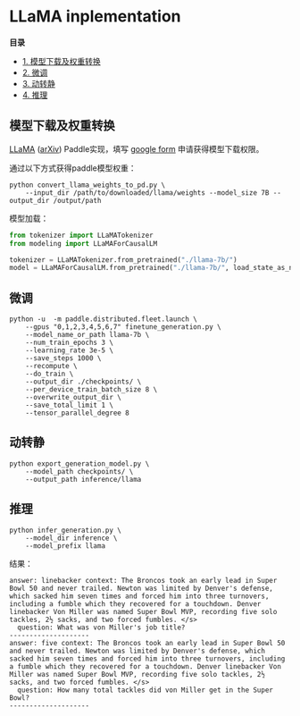 # LLaMA inplementation

**目录**
- [1. 模型下载及权重转换](#1)
- [2. 微调](#2)
- [3. 动转静](#3)
- [4. 推理](#4)

<a name="1"></a>

## 模型下载及权重转换

[LLaMA](https://ai.facebook.com/blog/large-language-model-llama-meta-ai/) ([arXiv](https://arxiv.org/abs/2302.13971v1)) Paddle实现，填写 [google form](https://forms.gle/jk851eBVbX1m5TAv5) 申请获得模型下载权限。

通过以下方式获得paddle模型权重：

```shell
python convert_llama_weights_to_pd.py \
    --input_dir /path/to/downloaded/llama/weights --model_size 7B --output_dir /output/path
```

模型加载：

```python
from tokenizer import LLaMATokenizer
from modeling import LLaMAForCausalLM

tokenizer = LLaMATokenizer.from_pretrained("./llama-7b/")
model = LLaMAForCausalLM.from_pretrained("./llama-7b/", load_state_as_np=True)
```

<a name="2"></a>

## 微调

```shell
python -u  -m paddle.distributed.fleet.launch \
    --gpus "0,1,2,3,4,5,6,7" finetune_generation.py \
    --model_name_or_path llama-7b \
    --num_train_epochs 3 \
    --learning_rate 3e-5 \
    --save_steps 1000 \
    --recompute \
    --do_train \
    --output_dir ./checkpoints/ \
    --per_device_train_batch_size 8 \
    --overwrite_output_dir \
    --save_total_limit 1 \
    --tensor_parallel_degree 8
```

<a name="3"></a>

## 动转静

```shell
python export_generation_model.py \
    --model_path checkpoints/ \
    --output_path inference/llama
```

<a name="4"></a>

## 推理

```shell
python infer_generation.py \
    --model_dir inference \
    --model_prefix llama
```

结果：

```text
answer: linebacker context: The Broncos took an early lead in Super Bowl 50 and never trailed. Newton was limited by Denver's defense, which sacked him seven times and forced him into three turnovers, including a fumble which they recovered for a touchdown. Denver linebacker Von Miller was named Super Bowl MVP, recording five solo tackles, 2½ sacks, and two forced fumbles. </s>
  question: What was von Miller's job title?
--------------------
answer: five context: The Broncos took an early lead in Super Bowl 50 and never trailed. Newton was limited by Denver's defense, which sacked him seven times and forced him into three turnovers, including a fumble which they recovered for a touchdown. Denver linebacker Von Miller was named Super Bowl MVP, recording five solo tackles, 2½ sacks, and two forced fumbles. </s>
  question: How many total tackles did von Miller get in the Super Bowl?
--------------------
```
